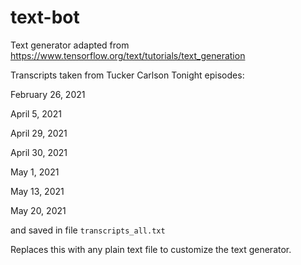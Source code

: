 # text-bot
Text generator adapted from https://www.tensorflow.org/text/tutorials/text_generation

Transcripts taken from Tucker Carlson Tonight episodes:

February 26, 2021

April 5, 2021

April 29, 2021

April 30, 2021

May 1, 2021

May 13, 2021

May 20, 2021

and saved in file ```transcripts_all.txt```

Replaces this with any plain text file to customize the text generator.

